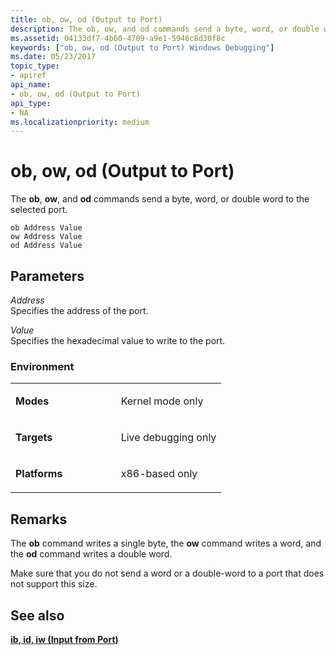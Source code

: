 ```yaml
---
title: ob, ow, od (Output to Port)
description: The ob, ow, and od commands send a byte, word, or double word to the selected port.
ms.assetid: 04133df7-4b60-4709-a9e1-5946c8d30f8c
keywords: ["ob, ow, od (Output to Port) Windows Debugging"]
ms.date: 05/23/2017
topic_type:
- apiref
api_name:
- ob, ow, od (Output to Port)
api_type:
- NA
ms.localizationpriority: medium
---
```


# ob, ow, od (Output to Port)


The **ob**, **ow**, and **od** commands send a byte, word, or double word to the selected port.

```dbgcmd
ob Address Value 
ow Address Value 
od Address Value 
```

## <span id="ddk_cmd_output_to_port_dbg"></span><span id="DDK_CMD_OUTPUT_TO_PORT_DBG"></span>Parameters


<span id="_______Address______"></span><span id="_______address______"></span><span id="_______ADDRESS______"></span> *Address*   
Specifies the address of the port.

<span id="_______Value______"></span><span id="_______value______"></span><span id="_______VALUE______"></span> *Value*   
Specifies the hexadecimal value to write to the port.

### <span id="Environment"></span><span id="environment"></span><span id="ENVIRONMENT"></span>Environment

<table>
<colgroup>
<col width="50%" />
<col width="50%" />
</colgroup>
<tbody>
<tr class="odd">
<td align="left"><p><strong>Modes</strong></p></td>
<td align="left"><p>Kernel mode only</p></td>
</tr>
<tr class="even">
<td align="left"><p><strong>Targets</strong></p></td>
<td align="left"><p>Live debugging only</p></td>
</tr>
<tr class="odd">
<td align="left"><p><strong>Platforms</strong></p></td>
<td align="left"><p>x86-based only</p></td>
</tr>
</tbody>
</table>

 

Remarks
-------

The **ob** command writes a single byte, the **ow** command writes a word, and the **od** command writes a double word.

Make sure that you do not send a word or a double-word to a port that does not support this size.

## <span id="see_also"></span>See also


[**ib, id, iw (Input from Port)**](ib--iw--id--input-from-port-.md)

 

 






